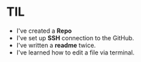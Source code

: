 # TIL
- I've created a **Repo** 
- I've set up **SSH** connection to the GitHub.
- I've written a **readme** twice. 
- I've learned how to edit a file via terminal. 
